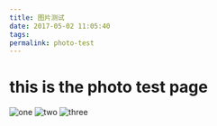 ```yaml
---
title: 图片测试
date: 2017-05-02 11:05:40
tags:
permalink: photo-test
---
```


# this is the photo test page

![one](http://image.candymami.com/17-2-8/44364820-file_1486535637317_11f27.png)
![two](http://image.candymami.com/17-5-2/62310626-file_1493692370185_166d9.jpg)
![three](http://image.candymami.com/2017-01-03%2011-19-20%E5%B1%8F%E5%B9%95%E6%88%AA%E5%9B%BE1.png)
